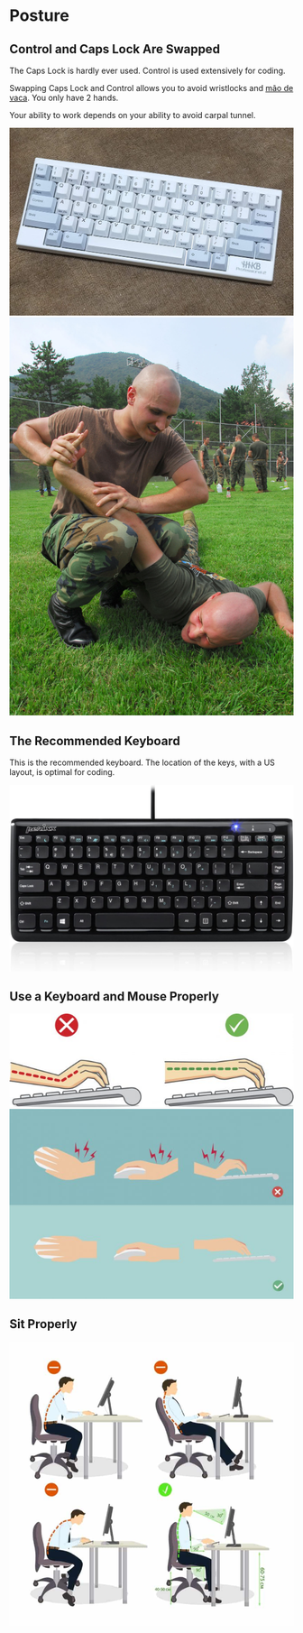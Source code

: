 # Posture

## Control and Caps Lock Are Swapped

The Caps Lock is hardly ever used. Control is used extensively for coding.

Swapping Caps Lock and Control allows you to avoid wristlocks and [mão de vaca](https://en.wikipedia.org/wiki/Wristlock). You only have 2 hands.

Your ability to work depends on your ability to avoid carpal tunnel.

<!--
https://upload.wikimedia.org/wikipedia/commons/c/c1/FASTPAC_Martial_Arts_04.jpg
https://www.amazon.com/Happy-Hacking-Keyboard-Professional2-White/dp/B000EXZ0V2
-->

![](images/01.jpg)
![](images/02.jpg)

## The Recommended Keyboard

This is the recommended keyboard. The location of the keys, with a US layout, is optimal for coding.

![](images/03.jpg)

## Use a Keyboard and Mouse Properly

<!--
https://www.cmd-ltd.com/advice-centre/ergonomics/why-is-typing-ergonomics-important
-->

![](images/04.jpg)
![](images/05.jpg)

## Sit Properly

<!--
https://www.work-fit.com/blog/how-to-sit-properly-at-your-desk
-->

![](images/06.jpg)